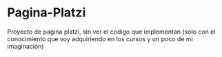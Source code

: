 # Pagina-Platzi
Proyecto de pagina platzi, sin ver el codigo que implementan (solo con el conocimiento que voy adquiriendo en los cursos y un poco de mi imaginación)
